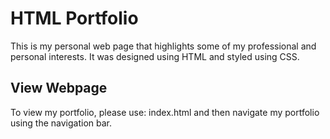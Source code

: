 # HTML Portfolio

This is my personal web page that highlights some of my professional and personal interests. It was designed using HTML and styled using CSS.

## View Webpage
To view my portfolio, please use: index.html and then navigate my portfolio using the navigation bar.
